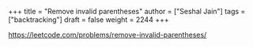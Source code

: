 +++
title = "Remove invalid parentheses"
author = ["Seshal Jain"]
tags = ["backtracking"]
draft = false
weight = 2244
+++

<https://leetcode.com/problems/remove-invalid-parentheses/>
